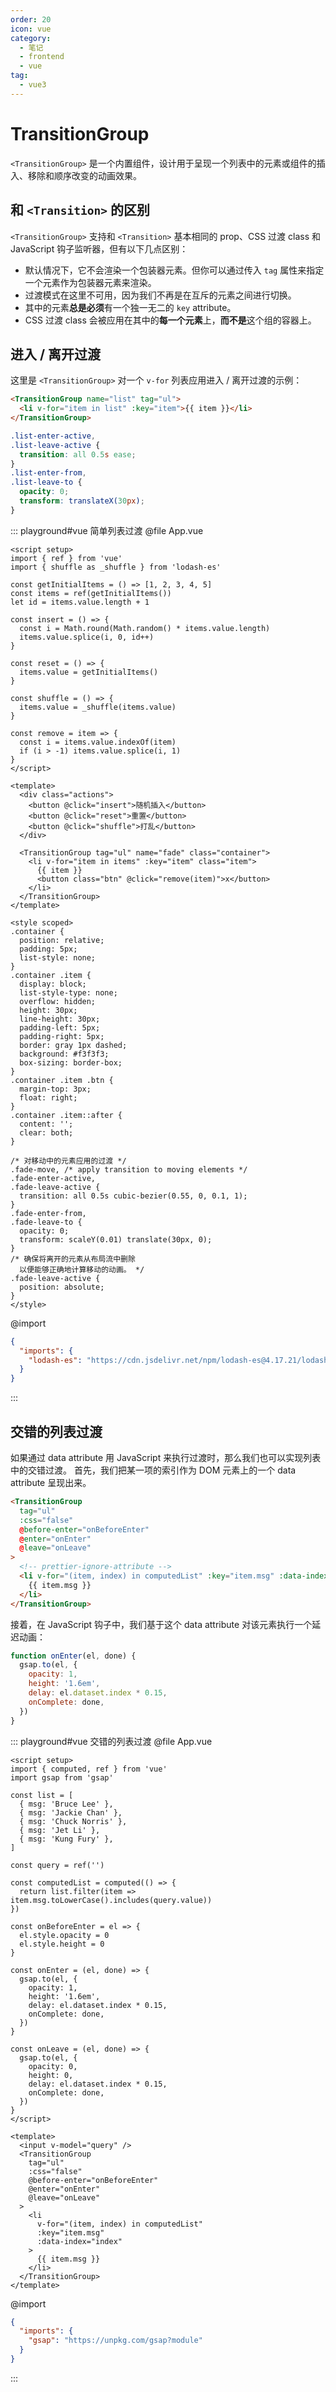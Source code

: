 ```yaml
---
order: 20
icon: vue
category:
  - 笔记
  - frontend
  - vue
tag:
  - vue3
---
```


# TransitionGroup

`<TransitionGroup>` 是一个内置组件，设计用于呈现一个列表中的元素或组件的插入、移除和顺序改变的动画效果。

## 和 `<Transition>` 的区别

`<TransitionGroup>` 支持和 `<Transition>` 基本相同的 prop、CSS 过渡 class 和 JavaScript 钩子监听器，但有以下几点区别：

- 默认情况下，它不会渲染一个包装器元素。但你可以通过传入 `tag` 属性来指定一个元素作为包装器元素来渲染。
- 过渡模式在这里不可用，因为我们不再是在互斥的元素之间进行切换。
- 其中的元素**总是必须**有一个独一无二的 `key` attribute。
- CSS 过渡 class 会被应用在其中的**每一个元素**上，**而不是**这个组的容器上。

## 进入 / 离开过渡

这里是 `<TransitionGroup>` 对一个 `v-for` 列表应用进入 / 离开过渡的示例：

```html
<TransitionGroup name="list" tag="ul">
  <li v-for="item in list" :key="item">{{ item }}</li>
</TransitionGroup>
```

```css
.list-enter-active,
.list-leave-active {
  transition: all 0.5s ease;
}
.list-enter-from,
.list-leave-to {
  opacity: 0;
  transform: translateX(30px);
}
```

::: playground#vue 简单列表过渡
@file App.vue

```vue
<script setup>
import { ref } from 'vue'
import { shuffle as _shuffle } from 'lodash-es'

const getInitialItems = () => [1, 2, 3, 4, 5]
const items = ref(getInitialItems())
let id = items.value.length + 1

const insert = () => {
  const i = Math.round(Math.random() * items.value.length)
  items.value.splice(i, 0, id++)
}

const reset = () => {
  items.value = getInitialItems()
}

const shuffle = () => {
  items.value = _shuffle(items.value)
}

const remove = item => {
  const i = items.value.indexOf(item)
  if (i > -1) items.value.splice(i, 1)
}
</script>

<template>
  <div class="actions">
    <button @click="insert">随机插入</button>
    <button @click="reset">重置</button>
    <button @click="shuffle">打乱</button>
  </div>

  <TransitionGroup tag="ul" name="fade" class="container">
    <li v-for="item in items" :key="item" class="item">
      {{ item }}
      <button class="btn" @click="remove(item)">x</button>
    </li>
  </TransitionGroup>
</template>

<style scoped>
.container {
  position: relative;
  padding: 5px;
  list-style: none;
}
.container .item {
  display: block;
  list-style-type: none;
  overflow: hidden;
  height: 30px;
  line-height: 30px;
  padding-left: 5px;
  padding-right: 5px;
  border: gray 1px dashed;
  background: #f3f3f3;
  box-sizing: border-box;
}
.container .item .btn {
  margin-top: 3px;
  float: right;
}
.container .item::after {
  content: '';
  clear: both;
}

/* 对移动中的元素应用的过渡 */
.fade-move, /* apply transition to moving elements */
.fade-enter-active,
.fade-leave-active {
  transition: all 0.5s cubic-bezier(0.55, 0, 0.1, 1);
}
.fade-enter-from,
.fade-leave-to {
  opacity: 0;
  transform: scaleY(0.01) translate(30px, 0);
}
/* 确保将离开的元素从布局流中删除
  以便能够正确地计算移动的动画。 */
.fade-leave-active {
  position: absolute;
}
</style>
```

@import

```json
{
  "imports": {
    "lodash-es": "https://cdn.jsdelivr.net/npm/lodash-es@4.17.21/lodash.min.js"
  }
}
```

:::

## 交错的列表过渡

如果通过 data attribute 用 JavaScript 来执行过渡时，那么我们也可以实现列表中的交错过渡。
首先，我们把某一项的索引作为 DOM 元素上的一个 data attribute 呈现出来。

```html {11}
<TransitionGroup
  tag="ul"
  :css="false"
  @before-enter="onBeforeEnter"
  @enter="onEnter"
  @leave="onLeave"
>
  <!-- prettier-ignore-attribute -->
  <li v-for="(item, index) in computedList" :key="item.msg" :data-index="index">
    {{ item.msg }}
  </li>
</TransitionGroup>
```

接着，在 JavaScript 钩子中，我们基于这个 data attribute 对该元素执行一个延迟动画：

```js {5}
function onEnter(el, done) {
  gsap.to(el, {
    opacity: 1,
    height: '1.6em',
    delay: el.dataset.index * 0.15,
    onComplete: done,
  })
}
```

::: playground#vue 交错的列表过渡
@file App.vue

```vue
<script setup>
import { computed, ref } from 'vue'
import gsap from 'gsap'

const list = [
  { msg: 'Bruce Lee' },
  { msg: 'Jackie Chan' },
  { msg: 'Chuck Norris' },
  { msg: 'Jet Li' },
  { msg: 'Kung Fury' },
]

const query = ref('')

const computedList = computed(() => {
  return list.filter(item => item.msg.toLowerCase().includes(query.value))
})

const onBeforeEnter = el => {
  el.style.opacity = 0
  el.style.height = 0
}

const onEnter = (el, done) => {
  gsap.to(el, {
    opacity: 1,
    height: '1.6em',
    delay: el.dataset.index * 0.15,
    onComplete: done,
  })
}

const onLeave = (el, done) => {
  gsap.to(el, {
    opacity: 0,
    height: 0,
    delay: el.dataset.index * 0.15,
    onComplete: done,
  })
}
</script>

<template>
  <input v-model="query" />
  <TransitionGroup
    tag="ul"
    :css="false"
    @before-enter="onBeforeEnter"
    @enter="onEnter"
    @leave="onLeave"
  >
    <li
      v-for="(item, index) in computedList"
      :key="item.msg"
      :data-index="index"
    >
      {{ item.msg }}
    </li>
  </TransitionGroup>
</template>
```

@import

```json
{
  "imports": {
    "gsap": "https://unpkg.com/gsap?module"
  }
}
```

:::
